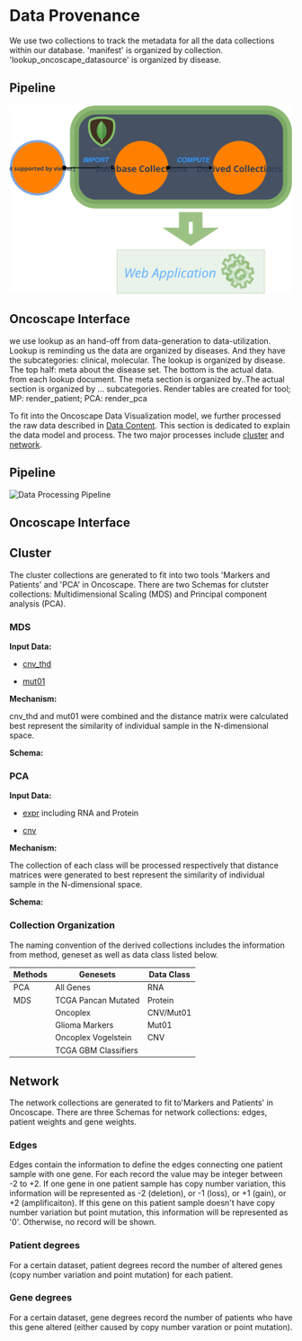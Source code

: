 
# Data Provenance

We use two collections to track the metadata for all the data collections within our database. 'manifest' is organized by collection. 'lookup_oncoscape_datasource' is organized by disease.

## Pipeline

![Data Processing Pipeline](/images/datapipeline2.svg)

## Oncoscape Interface

we use lookup as an hand-off from data-generation to data-utilization. Lookup is reminding us the data are organized by diseases. And they have the subcategories: clinical, molecular. The lookup is organized by disease. The top half: meta about the disease set. The bottom is the actual data. from each lookup document. The meta section is organized by..The actual section is organized by … subcategories. Render tables are created for tool; MP: render_patient; PCA: render_pca

To fit into the Oncoscape Data Visualization model, we further processed the raw data described in <a href='#data-content'>Data Content</a>. This section is dedicated to explain the data model and process. The two major processes include <a href='#cluster'>cluster</a> and <a href='#network'>network</a>.

## Pipeline

![Data Processing Pipeline](/images/datapipeline2.png)

## Oncoscape Interface

## Cluster

The cluster collections are generated to fit into two tools 'Markers and Patients' and 'PCA' in Oncoscape. There are two Schemas for clutster collections: Multidimensional Scaling (MDS) and Principal component analysis (PCA).

### MDS


**Input Data:**

- <a href='#data-type7'>cnv_thd</a>

- <a href='#data-type7'>mut01</a>


**Mechanism:**

cnv_thd and mut01 were combined and the distance matrix were calculated best represent the similarity of individual sample in the N-dimensional space.


**Schema:**

### PCA


**Input Data:**

- <a href='#data-type7'>expr</a> including RNA and Protein

- <a href='#data-type7'>cnv</a>


**Mechanism:**

The collection of each class will be processed respectively that distance matrices were generated to best represent the similarity of individual sample in the N-dimensional space.


**Schema:**

### Collection Organization

The naming convention of the derived collections includes the information from method, geneset as well as data class listed below.

Methods | Genesets | Data Class
--------- | ----------- | -----------
PCA | All Genes | RNA
MDS | TCGA Pancan Mutated | Protein
    | Oncoplex | CNV/Mut01
    | Glioma Markers | Mut01
    | Oncoplex Vogelstein | CNV
    | TCGA GBM Classifiers |    

## Network

The network collections are generated to fit to'Markers and Patients' in Oncoscape. There are three Schemas for network collections: edges, patient weights and gene weights.

### Edges

Edges contain the information to define the edges connecting one patient sample with one gene. For each record the value may be integer between -2 to +2. If one gene in one patient sample has copy number variation, this information will be represented as -2 (deletion), or -1 (loss), or +1 (gain), or +2 (amplificaiton). If this gene on this patient sample doesn't have copy number variation but point mutation, this information will be represented as '0'. Otherwise, no record will be shown. 

### Patient degrees

For a certain dataset, patient degrees record the number of altered genes (copy number variation and point mutation) for each patient.

### Gene degrees

For a certain dataset, gene degrees record the number of patients who have this gene altered (either caused by copy number varation or point mutation).
